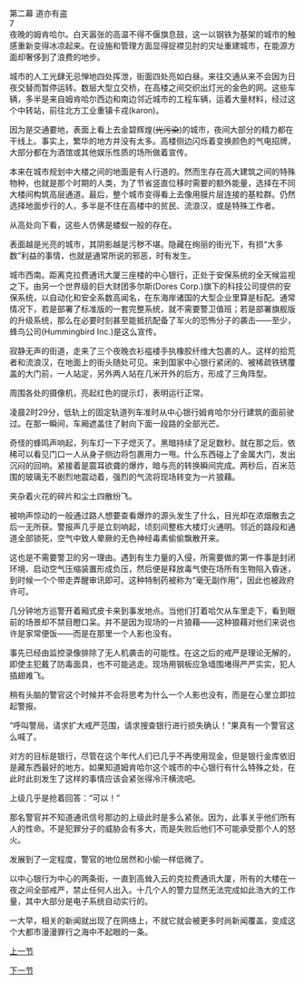 第二幕  道亦有盗  
7  
夜晚的姆肯哈尔。白天嚣张的高温不得不偃旗息鼓，这一以钢铁为基架的城市的触感重新变得冰凉起来。在设施和管理方面显得捉襟见肘的灾址重建城市，在能源方面却奢侈到了浪费的地步。  

城市的人工光肆无忌惮地四处挥泄，街面四处亮如白昼。来往交通从来不会因为日夜交替而暂停运转。数层大型立交桥，在高楼之间交织出灯光的金色的网。这些车辆，多半是来自姆肯哈尔西边和南边邻近城市的工程车辆，运着大量材料，经过这个中转站，前往北方工业重镇卡戎(karon)。  

因为是交通要地，表面上看上去金碧辉煌(~~光污染~~)的城市，夜间大部分的精力都在干线上。事实上，繁华的地方并没有太多。高楼侧边闪烁着变换颜色的气电招牌，大部分都在为酒馆或其他娱乐性质的场所做着宣传。  

本来在城市规划中大楼之间的地面是有人行道的。然而生存在高大建筑之间的特殊物种，也就是那个时期的人类，为了节省竖直位移时需要的额外能量，选择在不同大楼间构筑高层通道。最后，整个城市变得看上去像用膜片层连接的基粒群。仍然选择地面步行的人，多半是不住在高楼中的贫民、流浪汉，或是特殊工作者。  

从高处向下看，这些人仿佛是蝼蚁一般的存在。  

表面越是光亮的城市，其阴影越是污秽不堪。隐藏在绚丽的街光下，有损“大多数”利益的事情，也就是通常所说的邪恶，时有发生。  

城市西南。距离克拉费通讯大厦三座楼的中心银行，正处于安保系统的全天候监视之下。由另一个世界级的巨大财团多尔斯(Dores Corp.)旗下的科技公司提供的安保系统，以自动化和安全系数高闻名，在东海岸诸国的大型企业里算是标配。通常情况下，若是部署了标准版的一套完整系统，就不需要警卫值班；若是部署旗舰版的升级系统，那么在必要时刻甚至能抵抗配备了军火的恐怖分子的袭击——至少，蜂鸟公司(Hummingbird Inc.)是这么宣传。  

寂静无声的街道，走来了三个夜晚衣衫褴褛手执橡胶纤维大包裹的人。这样的拾荒者和流浪汉，在地面上的街头随处可见。来到国家中心银行紧闭的、被稀疏铁锈覆盖的大门前，一人站定，另外两人站在几米开外的后方，形成了三角阵型。  

周围各处的摄像机，亮起红色的提示灯，表明运行正常。  

凌晨2时29分，低轨上的固定轨道列车准时从中心银行姆肯哈尔分行建筑的面前驶过。在那一瞬间，车厢遮盖住了射向下面一段路的全部光芒。  

奇怪的蜂鸣声响起，列车灯一下子熄灭了。黑暗持续了足足数秒。就在那之后，依稀可以看见门口一人从身子侧边将包裹用力一甩。什么东西碰上了金属大门，发出沉闷的回响。紧接着是震耳欲聋的爆炸，暗与亮的转换瞬间完成。两秒后，百米范围的玻璃无不剧烈地震动着，强烈的气流将现场转变为一片狼藉。  

夹杂着火花的碎片和尘土四散纷飞。  

被响声惊动的一般通过路人想要查看爆炸的源头发生了什么，目光却在浓烟散去之后一无所获。警报声几乎是立刻响起，顷刻间整栋大楼灯火通明。邻近的路段和通道全部锁死，空气中致人晕厥的无色神经毒素偷偷飘散开来。  

这也是不需要警卫的另一理由。遇到有生力量的入侵，所需要做的第一件事是封闭环境、启动空气压缩装置形成负压，然后便是释放毒气使在场所有生物陷入昏迷，到时候一个个带走弄醒审讯即可。这种特制药被称为“毫无副作用”，因此也被政府许可。  

几分钟地方巡警开着厢式皮卡来到事发地点。当他们打着哈欠从车里走下，看到眼前的场景却不禁目瞪口呆。并不是因为现场的一片狼藉——这种狼藉对他们来说也许是家常便饭——而是在那里一个人影也没有。  

事先已经由监控录像排除了无人机袭击的可能性。在这之后的戒严是理论无解的，即使主犯戴了防毒面具，也不可能逃走。现场用钢板应急墙围堵得严严实实，犯人插翅难飞。  

稍有头脑的警官这个时候并不会将思考为什么一个人影也没有，而是在心里立即拉起警报。  

“呼叫警局，请求扩大戒严范围，请求搜查银行进行损失确认！”果真有一个警官这么喊了。  

对方的目标是银行，尽管在这个年代人们已几乎不再使用现金，但是银行金库依旧是藏东西最好的地方。如果知道姆肯哈尔这个城市的中心银行有什么特殊之处，在此时此刻发生了这样的事情应该会紧张得冷汗横流吧。  

上级几乎是抢着回答：“可以！”  

那名警官并不知道通讯信号那边的上级此时是多么紧张。因为，此事关乎他们所有人的性命。不是犯罪分子的威胁会有多大，而是失败后他们不可能承受那个人的怒火。  

发展到了一定程度，警官的地位居然和小偷一样低微了。  

以中心银行为中心的两条街，一直到高耸入云的克拉费通讯大厦，所有的大楼在一夜之间全部戒严，禁止任何人出入。十几个人的警力显然无法完成如此浩大的工作量，其中大部分是电子系统自动实行的。  

一大早，相关的新闻就出现了在网络上，不就它就会被更多时尚新闻覆盖，变成这个大都市漫漫罪行之海中不起眼的一条。  

[上一节](https://github.com/wuyuema/Zeul-has-to-continue-his-magic-lesson-today/blob/master/1-6.md)  

[下一节](https://github.com/wuyuema/Zeul-has-to-continue-his-magic-lesson-today/blob/master/2-2.md)  